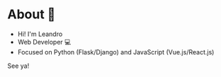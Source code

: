 # About 🌱
- Hi! I'm Leandro
- Web Developer 💻
- Focused on Python (Flask/Django) and JavaScript (Vue.js/React.js)

See ya!

<!---
leandro-alvesc/leandro-alvesc is a ✨ special ✨ repository because its `README.md` (this file) appears on your GitHub profile.
You can click the Preview link to take a look at your changes.
--->

